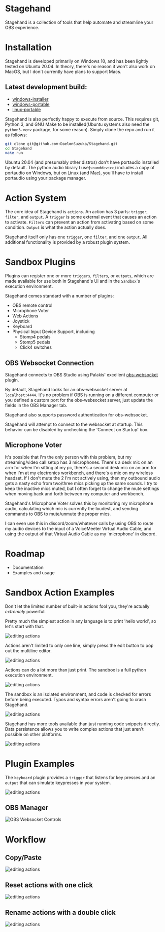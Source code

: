 # Stagehand

Stagehand is a collection of tools that help automate and streamline your OBS experience.

# Installation

Stagehand is developed primarily on Windows 10, and has been lightly tested on Ubuntu 20.04. In theory, there's no reason it won't also work on MacOS, but I don't currently have plans to support Macs. 

## Latest development build:

- [windows-installer](https://nightly.link/DaelonSuzuka/Stagehand/workflows/release.yaml/master/windows-installer.zip)
- [windows-portable](https://nightly.link/DaelonSuzuka/Stagehand/workflows/release.yaml/master/windows-portable.zip)
- [linux-portable](https://nightly.link/DaelonSuzuka/Stagehand/workflows/release.yaml/master/linux-portable.zip)

Stagehand is also perfectly happy to execute from source. This requires git, Python 3, and GNU Make to be installed(Ubuntu systems also need the `python3-venv` package, for some reason). Simply clone the repo and run it as follows:

```bash
git clone git@github.com:DaelonSuzuka/Stagehand.git
cd Stagehand
make run
```

Ubuntu 20.04 (and presumably other distros) don't have portaudio installed by default. The python audio library I use(`sounddevice`) includes a copy of portaudio on Windows, but on Linux (and Mac), you'll have to install portaudio using your package manager.

# Action System

The core idea of Stagehand is `actions`. An action has 3 parts: `trigger`, `filter`, and `output`. A `trigger` is some external event that causes an action to activate. `Filters` can prevent an action from activating based on some condition. `Output` is what the action actually does.

Stagehand itself only has one `trigger`, one `filter`, and one `output`. All additional functionality is provided by a robust plugin system.

# Sandbox Plugins

Plugins can register one or more `triggers`, `filters`, or `outputs`, which are made available for use both in Stagehand's UI and in the `Sandbox`'s execution environment.

Stagehand comes standard with a number of plugins:
- OBS remote control
- Microphone Voter
- Web Actions
- Joystick
- Keyboard
- Physical Input Device Support, including
  - Stomp4 pedals
  - Stomp5 pedals
  - Click4 switches


## OBS Websocket Connection

Stagehand connects to OBS Studio using Palakis' excellent [obs-websocket](https://github.com/Palakis/obs-websocket) plugin.

By default, Stagehand looks for an obs-websocket server at `localhost:4444`. It's no problem if OBS is running on a different computer or you defined a custom port for the obs-websocket server, just update the fields in the OBS Manager tab.

Stagehand also supports password authentication for obs-websocket.

Stagehand will attempt to connect to the websocket at startup. This behavior can be disabled by unchecking the 'Connect on Startup' box. 

## Microphone Voter

It's possible that I'm the only person with this problem, but my streaming/video call setup has 3 microphones. There's a desk mic on an arm for when I'm sitting at my pc, there's a second desk mic on an arm for when I'm at my electronics workbench, and there's a mic on my wireless headset. If I don't mute the 2 I'm not actively using, then my outbound audio gets a nasty echo from two/three mics picking up the same sounds. I try to keep the inactive mics muted, but I often forget to change the mute settings when moving back and forth between my computer and workbench.

Stagehand's Microphone Voter solves this by monitoring my microphone audio, calculating which mic is currently the loudest, and sending commands to OBS to mute/unmute the proper mics. 

I can even use this in discord/zoom/whatever calls by using OBS to route my audio devices to the input of a VoiceMeeter Virtual Audio Cable, and using the output of that Virtual Audio Cable as my 'microphone' in discord.

# Roadmap

- Documentation
- Examples and usage

# Sandbox Action Examples

Don't let the limited number of built-in actions fool you, they're actually *extremely* powerful.

Pretty much the simplest action in any language is to print 'hello world', so let's start with that.

![editing actions](images/action_basic.gif)

Actions aren't limited to only one line, simply press the edit button to pop out the multiline editor.

![editing actions](images/action_multiline.gif)

Actions can do a lot more than just print. The sandbox is a full python execution environment.

![editing actions](images/action_for_loop.gif)

The sandbox is an isolated environment, and code is checked for errors before being executed. Typos and syntax errors aren't going to crash Stagehand.

![editing actions](images/sandbox_validation.gif)

Stagehand has more tools available than just running code snippets directly. Data persistence allows you to write complex actions that just aren't possible on other platforms.

![editing actions](images/sandbox_persistence.gif)

# Plugin Examples

The `keyboard` plugin provides a `trigger` that listens for key presses and an `output` that can simulate keypresses in your system.

![editing actions](images/keyboard_plugin.gif)

## OBS Manager

![OBS Websocket Controls](images/obs_settings.png)

# Workflow
## Copy/Paste

![editing actions](images/action_copy_paste.gif)

## Reset actions with one click

![editing actions](images/action_reset.gif)

## Rename actions with a double click

![editing actions](images/action_rename.gif)
